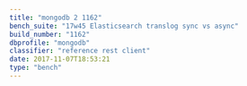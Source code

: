 ```yaml
---
title: "mongodb 2 1162"
bench_suite: "17w45 Elasticsearch translog sync vs async"
build_number: "1162"
dbprofile: "mongodb"
classifier: "reference rest client"
date: 2017-11-07T18:53:21
type: "bench"
---
```

